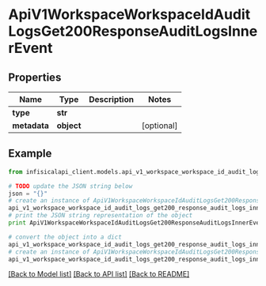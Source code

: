 # ApiV1WorkspaceWorkspaceIdAuditLogsGet200ResponseAuditLogsInnerEvent


## Properties
Name | Type | Description | Notes
------------ | ------------- | ------------- | -------------
**type** | **str** |  | 
**metadata** | **object** |  | [optional] 

## Example

```python
from infisicalapi_client.models.api_v1_workspace_workspace_id_audit_logs_get200_response_audit_logs_inner_event import ApiV1WorkspaceWorkspaceIdAuditLogsGet200ResponseAuditLogsInnerEvent

# TODO update the JSON string below
json = "{}"
# create an instance of ApiV1WorkspaceWorkspaceIdAuditLogsGet200ResponseAuditLogsInnerEvent from a JSON string
api_v1_workspace_workspace_id_audit_logs_get200_response_audit_logs_inner_event_instance = ApiV1WorkspaceWorkspaceIdAuditLogsGet200ResponseAuditLogsInnerEvent.from_json(json)
# print the JSON string representation of the object
print ApiV1WorkspaceWorkspaceIdAuditLogsGet200ResponseAuditLogsInnerEvent.to_json()

# convert the object into a dict
api_v1_workspace_workspace_id_audit_logs_get200_response_audit_logs_inner_event_dict = api_v1_workspace_workspace_id_audit_logs_get200_response_audit_logs_inner_event_instance.to_dict()
# create an instance of ApiV1WorkspaceWorkspaceIdAuditLogsGet200ResponseAuditLogsInnerEvent from a dict
api_v1_workspace_workspace_id_audit_logs_get200_response_audit_logs_inner_event_from_dict = ApiV1WorkspaceWorkspaceIdAuditLogsGet200ResponseAuditLogsInnerEvent.from_dict(api_v1_workspace_workspace_id_audit_logs_get200_response_audit_logs_inner_event_dict)
```
[[Back to Model list]](../README.md#documentation-for-models) [[Back to API list]](../README.md#documentation-for-api-endpoints) [[Back to README]](../README.md)


